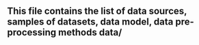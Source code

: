 ## This file contains the list of data sources, samples of datasets, data model, data pre-processing methods data/
